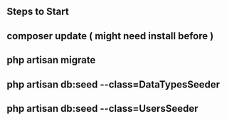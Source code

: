 ## Steps to Start
## composer update ( might need install before )<br>
## php artisan migrate <br>
## php artisan db:seed --class=DataTypesSeeder <br>
## php artisan db:seed --class=UsersSeeder <br>
